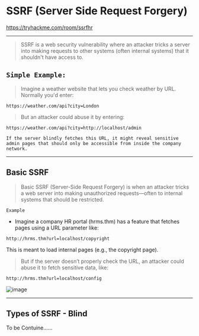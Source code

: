 # SSRF (Server Side Request Forgery)

https://tryhackme.com/room/ssrfhr

---
> SSRF is a web security vulnerability where an attacker tricks a server into making requests to other systems (often internal systems) that it shouldn't have access to.

## **``Simple Example:``**
> Imagine a weather website that lets you check weather by URL. Normally you'd enter:

```
https://weather.com/api?city=London
```

> But an attacker could abuse it by entering:

```
https://weather.com/api?city=http://localhost/admin
```

 ``If the server blindly fetches this URL, it might reveal sensitive admin pages that should only be accessible from inside the company network.``

---

## Basic SSRF

> Basic SSRF (Server-Side Request Forgery) is when an attacker tricks a web server into making unauthorized requests—often to internal systems that should be restricted.

``Example``

- Imagine a company HR portal (hrms.thm) has a feature that fetches pages using a URL parameter like:

```
http://hrms.thm?url=localhost/copyright  
```

This is meant to load internal pages (e.g., the copyright page).

> But if the server doesn’t properly check the URL, an attacker could abuse it to fetch sensitive data, like:

```
http://hrms.thm?url=localhost/config  
```

![image](https://github.com/user-attachments/assets/3fc0f2ab-7f0a-4b48-8cd1-1775195a6a32)


---

## Types of SSRF - Blind

 To be Contuine......



















